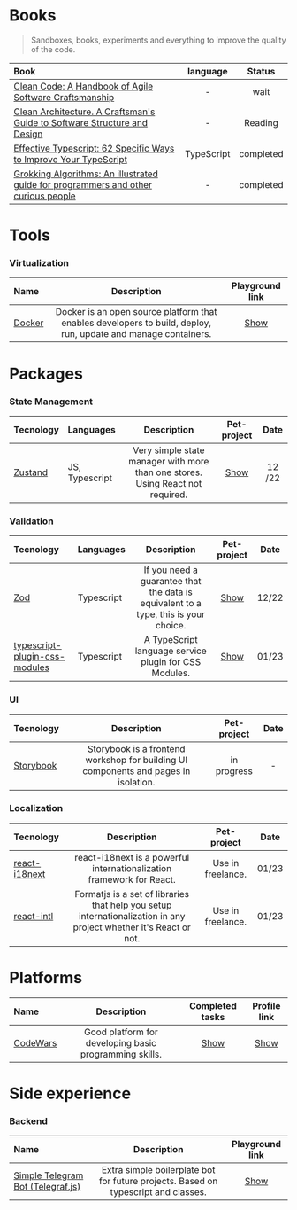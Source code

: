 # Books
> Sandboxes, books, experiments and everything to improve the quality of the code.

| Book                                                                                                                                                                                                                                                                                                                                                                                                       |  language  |  Status   |
|:-----------------------------------------------------------------------------------------------------------------------------------------------------------------------------------------------------------------------------------------------------------------------------------------------------------------------------------------------------------------------------------------------------------|:----------:|:---------:|
| [Clean Code: A Handbook of Agile Software Craftsmanship](https://www.amazon.com/Clean-Code-Handbook-Software-Craftsmanship/dp/0132350882/ref=sr_1_1?keywords=clean+code+robert+martin&qid=1673203384&s=books&sprefix=clean+code+rob%2Cstripbooks-intl-ship%2C245&sr=1-1)        |     -      |    wait    |
| [Clean Architecture. A Craftsman's Guide to Software Structure and Design](https://www.amazon.com/Clean-Architecture-Craftsmans-Software-Structure/dp/0134494164) |     -      |  Reading  |
| [Effective Typescript: 62 Specific Ways to Improve Your TypeScript](https://www.amazon.com/Effective-TypeScript-Specific-Ways-Improve/dp/1492053740/ref=sr_1_1?crid=3TRYJR9F49XYN&keywords=Effective+Typescript%3A+62+Specific+Ways+to+Improve+Your+TypeScript&qid=1671872328&s=books&sprefix=effective+typescript+62+specific+ways+to+improve+your+typescript%2Cstripbooks-intl-ship%2C253&sr=1-1)        | TypeScript | completed |
| [Grokking Algorithms: An illustrated guide for programmers and other curious people](https://www.amazon.com/Grokking-Algorithms-illustrated-programmers-curious/dp/1617292230)                                                                                                                                                                                                                             |     -      | completed |

# Tools
### Virtualization
| Name                          |                      Description                       |                                    Playground link                                     | 
|:------------------------------|:------------------------------------------------------:|:-------------------------------------------------------------------------------------:|
| [Docker](https://www.docker.com/) | Docker is an open source platform that enables developers to build, deploy, run, update and manage containers. | [Show](https://github.com/KoninMikhail/study-playground/tree/master/Sandboxes/Docker) |


# Packages

### State Management

| Tecnology                           | Languages      |                                  Description                                   |                                          Pet-project                                          | Date |
|:------------------------------------|:---------------|:------------------------------------------------------------------------------:|:------------------------------------------------------------------------------------------------:| :---: |
| [Zustand](https://github.com/pmndrs/zustand)  | JS, Typescript | Very simple state manager with more than one stores. Using React not required. | [Show](https://github.com/KoninMikhail/study-playground/tree/master/Tools/Validators/Zod) | 12 /22 |

### Validation

| Tecnology                                |  Languages      |                                    Description                                     |                                            Pet-project                                            | Date  |
|:-----------------------------------------|:-----------|:----------------------------------------------------------------------------------:|:-------------------------------------------------------------------------------------------------:|:-----:|
| [Zod](https://github.com/colinhacks/zod) | Typescript |If you need a guarantee that the data is equivalent to a type, this is your choice. | [Show](https://github.com/KoninMikhail/study-playground/tree/master/Tools/Validators/Zod)  | 12/22 |
| [typescript-plugin-css-modules](https://www.npmjs.com/package/typescript-plugin-css-modules) | Typescript |               A TypeScript language service plugin for CSS Modules.                | [Show](https://github.com/KoninMikhail/study-playground/tree/master/Tools/Validators/TypescriptPluginCSSModules)  | 01/23 |

### UI

| Tecnology                                                                                  |                                    Description                                     | Pet-project | Date |
|:-------------------------------------|:----------------------------------------------------------------------------------:|:-----------:|:----:|
| [Storybook](https://storybook.js.org/)                                                     | Storybook is a frontend workshop for building UI components and pages in isolation. |    in progress    |  -   |

### Localization

| Tecnology                                                                                  |                                                    Description                                                    |    Pet-project    | Date  |
|:-------------------------------------|:-----------------------------------------------------------------------------------------------------------------:|:-----------------:|:-----:|
| [react-i18next](https://react.i18next.com/)                                                     |                react-i18next is a powerful internationalization framework for React.                | Use in freelance. | 01/23 |
| [react-intl](https://formatjs.io/)                                                     | Formatjs is a set of libraries that help you setup internationalization in any project whether it's React or not. |    Use in freelance.   | 01/23 |


# Platforms

| Name                                   |                      Description                       |                                          Completed tasks                                           |                                            Profile link                                            |
|:--------------------------------------|:------------------------------------------------------:|:------------------------------------------------------------------------------------------------:|:------------------------------------------------------------------------------------------------:|
| [CodeWars](https://www.codewars.com/) | Good platform for developing basic programming skills. | [Show](https://github.com/KoninMikhail/study-playground/tree/master/Learning%20Platforms/CodeWars) | [Show](https://www.codewars.com/users/HelloHeitz) |


# Side experience
### Backend
| Name                                                    |                                    Description                                     |                                    Playground link                                     | 
|:--------------------------------------------------------|:----------------------------------------------------------------------------------:|:-------------------------------------------------------------------------------------:|
| [Simple Telegram Bot (Telegraf.js)](https://www.docker/) | Extra simple boilerplate bot for future projects. Based on typescript and classes. | [Show](https://github.com/KoninMikhail/study-playground/tree/master/Sandboxes/Telegram_Bot) |

